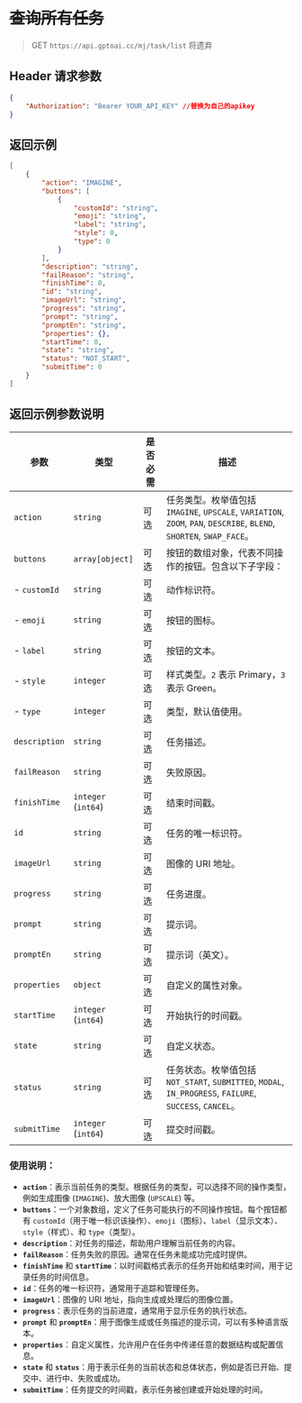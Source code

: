 # ~~查询所有任务~~
>GET `https://api.gptoai.cc/mj/task/list` 将遗弃

## Header 请求参数
```json
{
    "Authorization": "Bearer YOUR_API_KEY" //替换为自己的apikey
}
```

## 返回示例
```json
[
    {
        "action": "IMAGINE",
        "buttons": [
            {
                "customId": "string",
                "emoji": "string",
                "label": "string",
                "style": 0,
                "type": 0
            }
        ],
        "description": "string",
        "failReason": "string",
        "finishTime": 0,
        "id": "string",
        "imageUrl": "string",
        "progress": "string",
        "prompt": "string",
        "promptEn": "string",
        "properties": {},
        "startTime": 0,
        "state": "string",
        "status": "NOT_START",
        "submitTime": 0
    }
]
```
## 返回示例参数说明

| 参数          | 类型                  | 是否必需 | 描述                                                                                     |
|---------------|-----------------------|----------|------------------------------------------------------------------------------------------|
| `action`      | `string`              | 可选     | 任务类型。枚举值包括 `IMAGINE`, `UPSCALE`, `VARIATION`, `ZOOM`, `PAN`, `DESCRIBE`, `BLEND`, `SHORTEN`, `SWAP_FACE`。|
| `buttons`     | `array[object]`       | 可选     | 按钮的数组对象，代表不同操作的按钮。包含以下子字段：                                      |
| - `customId`  | `string`              | 可选     | 动作标识符。                                                                             |
| - `emoji`     | `string`              | 可选     | 按钮的图标。                                                                             |
| - `label`     | `string`              | 可选     | 按钮的文本。                                                                             |
| - `style`     | `integer`             | 可选     | 样式类型。`2` 表示 Primary，`3` 表示 Green。                                              |
| - `type`      | `integer`             | 可选     | 类型，默认值使用。                                                                       |
| `description` | `string`              | 可选     | 任务描述。                                                                               |
| `failReason`  | `string`              | 可选     | 失败原因。                                                                               |
| `finishTime`  | `integer` (`int64`)   | 可选     | 结束时间戳。                                                                             |
| `id`          | `string`              | 可选     | 任务的唯一标识符。                                                                       |
| `imageUrl`    | `string`              | 可选     | 图像的 URI 地址。                                                                        |
| `progress`    | `string`              | 可选     | 任务进度。                                                                               |
| `prompt`      | `string`              | 可选     | 提示词。                                                                                 |
| `promptEn`    | `string`              | 可选     | 提示词（英文）。                                                                         |
| `properties`  | `object`              | 可选     | 自定义的属性对象。                                                                       |
| `startTime`   | `integer` (`int64`)   | 可选     | 开始执行的时间戳。                                                                       |
| `state`       | `string`              | 可选     | 自定义状态。                                                                             |
| `status`      | `string`              | 可选     | 任务状态。枚举值包括 `NOT_START`, `SUBMITTED`, `MODAL`, `IN_PROGRESS`, `FAILURE`, `SUCCESS`, `CANCEL`。 |
| `submitTime`  | `integer` (`int64`)   | 可选     | 提交时间戳。                                                                             |

### 使用说明：

- **`action`**：表示当前任务的类型。根据任务的类型，可以选择不同的操作类型，例如生成图像 (`IMAGINE`)、放大图像 (`UPSCALE`) 等。
- **`buttons`**：一个对象数组，定义了任务可能执行的不同操作按钮。每个按钮都有 `customId`（用于唯一标识该操作）、`emoji`（图标）、`label`（显示文本）、`style`（样式）、和 `type`（类型）。
- **`description`**：对任务的描述，帮助用户理解当前任务的内容。
- **`failReason`**：任务失败的原因。通常在任务未能成功完成时提供。
- **`finishTime`** 和 **`startTime`**：以时间戳格式表示的任务开始和结束时间，用于记录任务的时间信息。
- **`id`**：任务的唯一标识符，通常用于追踪和管理任务。
- **`imageUrl`**：图像的 URI 地址，指向生成或处理后的图像位置。
- **`progress`**：表示任务的当前进度，通常用于显示任务的执行状态。
- **`prompt`** 和 **`promptEn`**：用于图像生成或任务描述的提示词，可以有多种语言版本。
- **`properties`**：自定义属性，允许用户在任务中传递任意的数据结构或配置信息。
- **`state`** 和 **`status`**：用于表示任务的当前状态和总体状态，例如是否已开始、提交中、进行中、失败或成功。
- **`submitTime`**：任务提交的时间戳，表示任务被创建或开始处理的时间。

